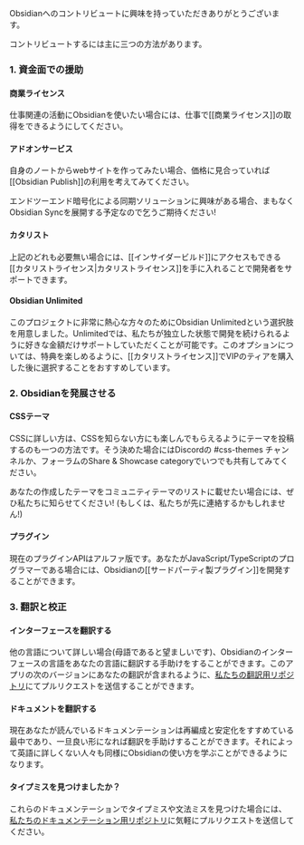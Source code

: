 Obsidianへのコントリビュートに興味を持っていただきありがとうございます。

コントリビュートするには主に三つの方法があります。

### 1. 資金面での援助
		
#### 商業ライセンス

仕事関連の活動にObsidianを使いたい場合には、仕事で[[商業ライセンス]]の取得をできるようにしてください。

#### アドオンサービス

自身のノートからwebサイトを作ってみたい場合、価格に見合っていれば[[Obsidian Publish]]の利用を考えてみてください。

エンドツーエンド暗号化による同期ソリューションに興味がある場合、まもなくObsidian Syncを展開する予定なので乞うご期待ください!

#### カタリスト

上記のどれも必要無い場合には、[[インサイダービルド]]にアクセスもできる[[カタリストライセンス|カタリストライセンス]]を手に入れることで開発者をサポートできます。

#### Obsidian Unlimited

このプロジェクトに非常に熱心な方々のためにObsidian Unlimitedという選択肢を用意しました。Unlimitedでは、私たちが独立した状態で開発を続けられるように好きな金額だけサポートしていただくことが可能です。このオプションについては、特典を楽しめるように、[[カタリストライセンス]]でVIPのティアを購入した後に選択することをおすすめしています。

### 2. Obsidianを発展させる

#### CSSテーマ

CSSに詳しい方は、CSSを知らない方にも楽しんでもらえるようにテーマを投稿するのも一つの方法です。そう決めた場合にはDiscordの #css-themes チャンネルか、フォーラムのShare & Showcase categoryでいつでも共有してみてください。

あなたの作成したテーマをコミュニティテーマのリストに載せたい場合には、ぜひ私たちに知らせてください! (もしくは、私たちが先に連絡するかもしれません!)

#### プラグイン

現在のプラグインAPIはアルファ版です。あなたがJavaScript/TypeScriptのプログラマーである場合には、Obsidianの[[サードパーティ製プラグイン]]を開発することができます。

### 3. 翻訳と校正

#### インターフェースを翻訳する

他の言語について詳しい場合(母語であると望ましいです)、Obsidianのインターフェースの言語をあなたの言語に翻訳する手助けをすることができます。このアプリの次のバージョンにあなたの翻訳が含まれるように、[私たちの翻訳用リポジトリ](https://github.com/obsidianmd/obsidian-translations)にてプルリクエストを送信することができます。

#### ドキュメントを翻訳する

現在あなたが読んでいるドキュメンテーションは再編成と安定化をすすめている最中であり、一旦良い形になれば翻訳を手助けすることができます。それによって英語に詳しくない人々も同様にObsidianの使い方を学ぶことができるようになります。

#### タイプミスを見つけましたか？

これらのドキュメンテーションでタイプミスや文法ミスを見つけた場合には、 [私たちのドキュメンテーション用リポジトリ](https://github.com/obsidianmd/obsidian-docs)に気軽にプルリクエストを送信してください。